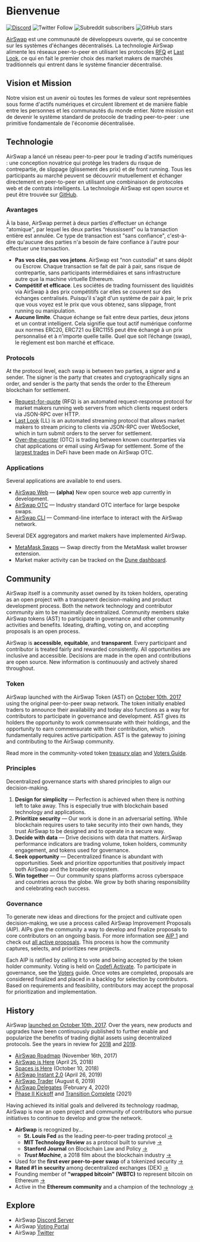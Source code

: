 # Bienvenue

[![Discord](https://img.shields.io/discord/590643190281928738.svg)](https://chat.airswap.io) ![Twitter Follow](https://img.shields.io/twitter/follow/airswap?style=social) ![Subreddit subscribers](https://img.shields.io/reddit/subreddit-subscribers/AirSwap?style=social) ![GitHub stars](https://img.shields.io/github/stars/airswap/airswap-protocols?style=social)

[AirSwap](https://www.airswap.io) est une communauté de développeurs ouverte, qui se concentre sur les systèmes d'échanges décentralisés. La technologie AirSwap alimente les réseaux peer-to-peer en utilisant les protocoles [RFQ](technology/request-for-quote.md) et [Last Look](technology/last-look.md), ce qui en fait le premier choix des market makers de marchés traditionnels qui entrent dans le système financier décentralisé.

## Vision et Mission

Notre vision est un avenir où toutes les formes de valeur sont représentées sous forme d'actifs numériques et circulent librement et de manière fiable entre les personnes et les communautés du monde entier. Notre mission est de devenir le système standard de protocole de trading peer-to-peer : une primitive fondamentale de l'économie décentralisée.

## Technologie

AirSwap a lancé un réseau peer-to-peer pour le trading d'actifs numériques : une conception novatrice qui protège les traders du risque de contrepartie, de slippage (glissement des prix) et de front running. Tous les participants au marché peuvent se découvrir mutuellement et échanger directement en peer-to-peer en utilisant une combinaison de protocoles web et de contrats intelligents. La technologie AirSwap est open source et peut être trouvée sur [GitHub](https://github.com/airswap/).

### Avantages

À la base, AirSwap permet à deux parties d'effectuer un échange "atomique", par lequel les deux parties “réussissent” ou la transaction entière est annulée. Ce type de transaction est "sans confiance", c'est-à-dire qu'aucune des parties n'a besoin de faire confiance à l'autre pour effectuer une transaction.

* **Pas vos clés, pas vos jetons**. AirSwap est “non custodial” et sans dépôt ou Escrow. Chaque transaction se fait de pair à pair, sans risque de contrepartie, sans participants intermédiaires et sans infrastructure autre que la machine virtuelle Ethereum.
* **Compétitif et efficace**. Les sociétés de trading fournissent des liquidités via AirSwap à des prix compétitifs car elles se couvrent sur des échanges centralisés. Puisqu'il s'agit d'un système de pair à pair, le prix que vous voyez est le prix que vous obtenez, sans slippage, front running ou manipulation.
* **Aucune limite**. Chaque échange se fait entre deux parties, deux jetons et un contrat intelligent. Cela signifie que tout actif numérique conforme aux normes ERC20, ERC721 ou ERC1155 peut être échangé à un prix personnalisé et à n'importe quelle taille. Quel que soit l’échange (swap), le règlement est bon marché et efficace.

### Protocols

At the protocol level, each swap is between two parties, a signer and a sender. The signer is the party that creates and cryptographically signs an order, and sender is the party that sends the order to the Ethereum blockchain for settlement.

* [Request-for-quote](technology/request-for-quote.md) (RFQ) is an automated request-response protocol for market makers running web servers from which clients request orders via JSON-RPC over HTTP.
* [Last Look](technology/last-look.md) (LL) is an automated streaming protocol that allows market makers to stream pricing to clients via JSON-RPC over WebSocket, which in turn submit orders to the server for settlement.
* [Over-the-counter](https://trader.airswap.io) (OTC) is trading between known counterparties via chat applications or email using AirSwap for settlement. Some of the [largest trades](https://etherscan.io/tx/0x346a9f45c70d4f323c67fd0f348b2a8aaa7477a719557c27a8130c8873279d3b) in DeFi have been made on AirSwap OTC.

### Applications

Several applications are available to end users.

* [AirSwap Web](https://preview.airswap.io) — **(alpha)** New open source web app currently in development.
* [AirSwap OTC](https://trader.airswap.io) — Industry standard OTC interface for large bespoke swaps.
* [AirSwap CLI](https://github.com/airswap/airswap-cli) — Command-line interface to interact with the AirSwap network.

Several DEX aggregators and market makers have implemented AirSwap.

* [MetaMask Swaps](https://metamask.io/swaps.html) — Swap directly from the MetaMask wallet browser extension.
* Market maker activity can be tracked on the [Dune dashboard](https://dune.xyz/queries/28752/57978).

## Community

AirSwap itself is a community asset owned by its token holders, operating as an open project with a transparent decision-making and product development process. Both the network technology and contributor community aim to be maximally decentralized. Community members stake AirSwap tokens (AST) to participate in governance and other community activities and benefits. Ideating, drafting, voting on, and accepting proposals is an open process.

AirSwap is **accessible**, **equitable**, and **transparent**. Every participant and contributor is treated fairly and rewarded consistently. All opportunities are inclusive and accessible. Decisions are made in the open and contributions are open source. New information is continuously and actively shared throughout.

### Token

AirSwap launched with the AirSwap Token (AST) on [October 10th, 2017](https://medium.com/fluidity/airswap-token-launch-report-fbd04b748eb1) using the original peer-to-peer swap network. The token initially enabled traders to announce their availability and today also functions as a way for contributors to participate in governance and development. AST gives its holders the opportunity to work commensurate with their holdings, and the opportunity to earn commensurate with their contribution, which fundamentally requires active participation. AST is the gateway to joining and contributing to the AirSwap community.

Read more in the community-voted token [treasury plan](https://github.com/airswap/airswap-aips/issues/10) and [Voters Guide](guides/voters.md).

### Principles

Decentralized governance starts with shared principles to align our decision-making.

1. **Design for simplicity** — Perfection is achieved when there is nothing left to take away. This is especially true with blockchain based technology and applications.
2. **Prioritize security** — Our work is done in an adversarial setting. While blockchain requires users to take security into their own hands, they trust AirSwap to be designed and to operate in a secure way.
3. **Decide with data** — Drive decisions with data that matters. AirSwap performance indicators are trading volume, token holders, community engagement, and tokens used for governance.
4. **Seek opportunity** — Decentralized finance is abundant with opportunities. Seek and prioritize opportunities that positively impact both AirSwap and the broader ecosystem.
5. **Win together** — Our community spans platforms across cyberspace and countries across the globe. We grow by both sharing responsibility and celebrating each success.

### Governance

To generate new ideas and directions for the project and cultivate open decision-making, we use a process called AirSwap Improvement Proposals (AIP). AIPs give the community a way to develop and finalize proposals to core contributors on an ongoing basis. For more information see [AIP 1](https://github.com/airswap/airswap-aips/issues/1) and check out [all active proposals](https://github.com/airswap/aips). This process is how the community captures, selects, and prioritizes new projects.

Each AIP is ratified by calling it to vote and being accepted by the token holder community. Voting is held on [Codefi Activate](https://activate.codefi.network/staking/airswap/governance). To participate in governance, see the [Voters](guides/voters.md) guide. Once votes are completed, proposals are considered finalized and placed in a backlog for selection by contributors. Based on requirements and feasibility, contributors may accept the proposal for prioritization and implementation.

## History

AirSwap [launched on October 10th, 2017](https://medium.com/fluidity/airswap-token-launch-report-fbd04b748eb1). Over the years, new products and upgrades have been continuously published to further enable and popularize the benefits of trading digital assets using decentralized protocols. See the years in review for [2018](https://medium.com/fluidity/2018-a-year-in-review-d7f5cb0e5d76) and [2019](https://medium.com/fluidity/2019-a-year-in-review-6b40035e6edb).

* [AirSwap Roadmap](https://medium.com/fluidity/the-airswap-roadmap-1c1a3c3b20d3) (November 16th, 2017)
* [AirSwap is Here](https://medium.com/fluidity/airswap-is-here-c83c001d5bbe) (April 25, 2018)
* [Spaces is Here](https://medium.com/fluidity/spaces-is-here-a36fa6753474) (October 10, 2018)
* [AirSwap Instant 2.0](https://medium.com/fluidity/airswap-instant-2-0-d10906447838) (April 26, 2019)
* [AirSwap Trader](https://medium.com/fluidity/introducing-airswap-trader-63a0ef9e67c0) (August 6, 2019)
* [AirSwap Delegates](https://medium.com/fluidity/introducing-airswap-delegates-1c3db83be1db) (February 4, 2020)
* [Phase II Kickoff](https://twitter.com/airswap/status/1346542008345747457) and [Transition Complete](https://twitter.com/airswap/status/1359190898110853122) (2021)

Having achieved its initial goals and delivered its technology roadmap, AirSwap is now an open project and community of contributors who pursue initiatives to continue to develop and grow the network.

* **AirSwap** is recognized by...
  * **St. Louis Fed** as the leading peer-to-peer trading protocol [→](https://research.stlouisfed.org/publications/review/2021/02/05/decentralized-finance-on-blockchain-and-smart-contract-based-financial-markets)
  * **MIT Technology Review** as a protocol built to survive [→](https://www.technologyreview.com/2018/02/22/145100/when-the-cryptocurrency-bubble-pops-these-tokens-are-built-to-survive/)
  * **Stanford Journal** on Blockchain Law and Policy [→](https://stanford-jblp.pubpub.org/pub/deconstructing-dex/release/1)
  * _**Trust Machine**_, a 2018 film about the blockchain industry [→](https://www.imdb.com/title/tt7407496/)
* Used for the **first ever peer-to-peer swap** of a tokenized security [→](https://tokenist.com/airswap-facilitates-first-compliant-security-token-transfer-on-a-public-blockchain/)
* **Rated #1 in security** among decentralized exchanges (DEX) [→](https://icorating.com/pdf/65/1/pnN3XH96SRWtSs1YMNn2MSw805II3mD7UwKyMrPA.pdf)
* Founding member of **"wrapped bitcoin" (WBTC)** to represent bitcoin on Ethereum [→](https://www.bitgo.com/newsroom/press-releases/wbtc-brings-bitcoin-to-ethereum)
* Active in the **Ethereum community** and a champion of the technology [→](https://medium.com/fluidity/airswap-devcon-5-43adcf758ba8)

## Explore

* AirSwap [Discord Server](https://chat.airswap.io)
* AirSwap [Voting Portal](https://activate.codefi.network/staking/airswap/governance)
* AirSwap [Twitter](https://twitter.com/airswap)
